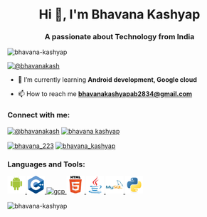 <h1 align="center">Hi 👋, I'm Bhavana Kashyap</h1>
<h3 align="center">A passionate about Technology from India</h3>

<p align="left"> <img src="https://komarev.com/ghpvc/?username=bhavana-kashyap&label=Profile%20views&color=0e75b6&style=flat" alt="bhavana-kashyap" /> </p>

<p align="left"> <a href="https://twitter.com/@bhavanakash" target="blank"><img src="https://img.shields.io/twitter/follow/@bhavanakash?logo=twitter&style=for-the-badge" alt="@bhavanakash" /></a> </p>

- 🌱 I’m currently learning **Android development, Google cloud**

- 📫 How to reach me **bhavanakashyapab2834@gmail.com**

<h3 align="left">Connect with me:</h3>
<p align="left">
<a href="https://twitter.com/@bhavanakash" target="blank"><img align="center" src="https://raw.githubusercontent.com/rahuldkjain/github-profile-readme-generator/master/src/images/icons/Social/twitter.svg" alt="@bhavanakash" height="30" width="40" /></a>
<a href="https://linkedin.com/in/bhavana kashyap" target="blank"><img align="center" src="https://raw.githubusercontent.com/rahuldkjain/github-profile-readme-generator/master/src/images/icons/Social/linked-in-alt.svg" alt="bhavana kashyap" height="30" width="40" /></a>

<a href="https://www.codechef.com/users/bhavana_223" target="blank"><img align="center" src="https://cdn.jsdelivr.net/npm/simple-icons@3.1.0/icons/codechef.svg" alt="bhavana_223" height="30" width="40" /></a>
<a href="https://www.leetcode.com/bhavana_kashyap" target="blank"><img align="center" src="https://raw.githubusercontent.com/rahuldkjain/github-profile-readme-generator/master/src/images/icons/Social/leet-code.svg" alt="bhavana_kashyap" height="30" width="40" /></a>
</p>

<h3 align="left">Languages and Tools:</h3>
<p align="left"> <a href="https://developer.android.com" target="_blank" rel="noreferrer"> <img src="https://raw.githubusercontent.com/devicons/devicon/master/icons/android/android-original-wordmark.svg" alt="android" width="40" height="40"/> </a> <a href="https://www.w3schools.com/cpp/" target="_blank" rel="noreferrer"> <img src="https://raw.githubusercontent.com/devicons/devicon/master/icons/cplusplus/cplusplus-original.svg" alt="cplusplus" width="40" height="40"/> </a> <a href="https://cloud.google.com" target="_blank" rel="noreferrer"> <img src="https://www.vectorlogo.zone/logos/google_cloud/google_cloud-icon.svg" alt="gcp" width="40" height="40"/> </a> <a href="https://www.w3.org/html/" target="_blank" rel="noreferrer"> <img src="https://raw.githubusercontent.com/devicons/devicon/master/icons/html5/html5-original-wordmark.svg" alt="html5" width="40" height="40"/> </a> <a href="https://www.java.com" target="_blank" rel="noreferrer"> <img src="https://raw.githubusercontent.com/devicons/devicon/master/icons/java/java-original.svg" alt="java" width="40" height="40"/> </a> <a href="https://www.mysql.com/" target="_blank" rel="noreferrer"> <img src="https://raw.githubusercontent.com/devicons/devicon/master/icons/mysql/mysql-original-wordmark.svg" alt="mysql" width="40" height="40"/> </a> <a href="https://www.python.org" target="_blank" rel="noreferrer"> <img src="https://raw.githubusercontent.com/devicons/devicon/master/icons/python/python-original.svg" alt="python" width="40" height="40"/> </a> </p>

<p><img align="center" src="https://github-readme-stats.vercel.app/api/top-langs?username=bhavana-kashyap&show_icons=true&locale=en&layout=compact" alt="bhavana-kashyap" /></p>
